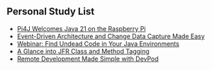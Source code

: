 ## Personal Study List
<!-- BLOG-POST-LIST:START -->
- [Pi4J Welcomes Java 21 on the Raspberry Pi](https://foojay.io/today/pi4j-welcomes-java-21-on-the-raspberry-pi/)
- [Event-Driven Architecture and Change Data Capture Made Easy](https://foojay.io/today/event-driven-architecture-and-change-data-capture-made-easy/)
- [Webinar: Find Undead Code in Your Java Environments](https://foojay.io/today/webinar-find-undead-code-in-your-java-environments/)
- [A Glance into JFR Class and Method Tagging](https://foojay.io/today/a-glance-into-jfr-class-and-method-tagging/)
- [Remote Development Made Simple with DevPod](https://foojay.io/today/remote-development-made-simple-with-devpod/)
<!-- BLOG-POST-LIST:END -->  
